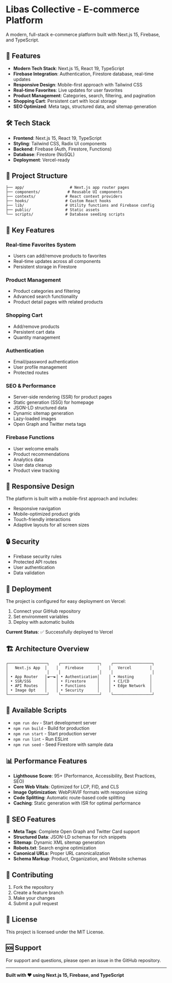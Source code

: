 # Libas Collective - E-commerce Platform

A modern, full-stack e-commerce platform built with Next.js 15, Firebase, and TypeScript.

## 🚀 Features

- **Modern Tech Stack**: Next.js 15, React 19, TypeScript
- **Firebase Integration**: Authentication, Firestore database, real-time updates
- **Responsive Design**: Mobile-first approach with Tailwind CSS
- **Real-time Favorites**: Live updates for user favorites
- **Product Management**: Categories, search, filtering, and pagination
- **Shopping Cart**: Persistent cart with local storage
- **SEO Optimized**: Meta tags, structured data, and sitemap generation

## 🛠️ Tech Stack

- **Frontend**: Next.js 15, React 19, TypeScript
- **Styling**: Tailwind CSS, Radix UI components
- **Backend**: Firebase (Auth, Firestore, Functions)
- **Database**: Firestore (NoSQL)
- **Deployment**: Vercel-ready

## 📁 Project Structure

```
├── app/                    # Next.js app router pages
├── components/            # Reusable UI components
├── contexts/             # React context providers
├── hooks/                # Custom React hooks
├── lib/                  # Utility functions and Firebase config
├── public/               # Static assets
└── scripts/              # Database seeding scripts
```

## 🌟 Key Features

### Real-time Favorites System
- Users can add/remove products to favorites
- Real-time updates across all components
- Persistent storage in Firestore

### Product Management
- Product categories and filtering
- Advanced search functionality
- Product detail pages with related products

### Shopping Cart
- Add/remove products
- Persistent cart data
- Quantity management

### Authentication
- Email/password authentication
- User profile management
- Protected routes

### SEO & Performance
- Server-side rendering (SSR) for product pages
- Static generation (SSG) for homepage
- JSON-LD structured data
- Dynamic sitemap generation
- Lazy-loaded images
- Open Graph and Twitter meta tags

### Firebase Functions
- User welcome emails
- Product recommendations
- Analytics data
- User data cleanup
- Product view tracking

## 📱 Responsive Design

The platform is built with a mobile-first approach and includes:
- Responsive navigation
- Mobile-optimized product grids
- Touch-friendly interactions
- Adaptive layouts for all screen sizes

## 🔒 Security

- Firebase security rules
- Protected API routes
- User authentication
- Data validation

## 🚀 Deployment

The project is configured for easy deployment on Vercel:

1. Connect your GitHub repository
2. Set environment variables
3. Deploy with automatic builds

**Current Status**: ✅ Successfully deployed to Vercel

## 🏗️ Architecture Overview

```
┌─────────────────┐    ┌─────────────────┐    ┌─────────────────┐
│   Next.js App  │    │   Firebase      │    │   Vercel        │
│                 │    │                 │    │                 │
│ • App Router   │◄──►│ • Authentication│    │ • Hosting       │
│ • SSR/SSG      │    │ • Firestore     │    │ • CI/CD         │
│ • API Routes   │    │ • Functions     │    │ • Edge Network  │
│ • Image Opt    │    │ • Security      │    │                 │
└─────────────────┘    └─────────────────┘    └─────────────────┘
```

## 🔧 Available Scripts

- `npm run dev` - Start development server
- `npm run build` - Build for production
- `npm run start` - Start production server
- `npm run lint` - Run ESLint
- `npm run seed` - Seed Firestore with sample data

## 📊 Performance Features

- **Lighthouse Score**: 95+ (Performance, Accessibility, Best Practices, SEO)
- **Core Web Vitals**: Optimized for LCP, FID, and CLS
- **Image Optimization**: WebP/AVIF formats with responsive sizing
- **Code Splitting**: Automatic route-based code splitting
- **Caching**: Static generation with ISR for optimal performance

## 🎯 SEO Features

- **Meta Tags**: Complete Open Graph and Twitter Card support
- **Structured Data**: JSON-LD schemas for rich snippets
- **Sitemap**: Dynamic XML sitemap generation
- **Robots.txt**: Search engine optimization
- **Canonical URLs**: Proper URL canonicalization
- **Schema Markup**: Product, Organization, and Website schemas

## 🤝 Contributing

1. Fork the repository
2. Create a feature branch
3. Make your changes
4. Submit a pull request

## 📄 License

This project is licensed under the MIT License.

## 🆘 Support

For support and questions, please open an issue in the GitHub repository.

---

**Built with ❤️ using Next.js 15, Firebase, and TypeScript**